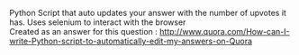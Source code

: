 Python Script that auto updates your answer with the number of upvotes it has.
Uses selenium to interact with the browser  
Created as an answer for this question : http://www.quora.com/How-can-I-write-Python-script-to-automatically-edit-my-answers-on-Quora
